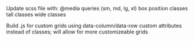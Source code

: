 Update scss file with:
@media queries (sm, md, lg, xl)
    box position classes
    tall classes
    wide classes

Build .js for custom grids using data-column/data-row custom attributes instead of classes;
    will allow for more customizeable grids
